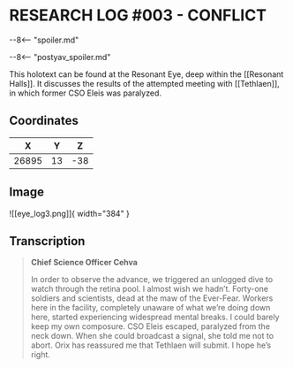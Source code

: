 # RESEARCH LOG #003 - CONFLICT

--8<-- "spoiler.md"

--8<-- "postyav_spoiler.md"

This holotext can be found at the Resonant Eye, deep within the [[Resonant Halls]]. It discusses the results of the attempted meeting with [[Tethlaen]], in which former CSO Eleis was paralyzed.

## Coordinates
| **X** | **Y** | **Z** |
| :---: | :---: | :---: |
| 26895 |  13   |  -38  |

## Image

![[eye_log3.png]]{ width="384" }

## Transcription
> **Chief Science Officer Cehva**
>
> In order to observe the advance, we triggered an unlogged dive to watch through the retina pool. I almost wish we hadn’t. Forty-one soldiers and scientists, dead at the maw of the Ever-Fear. Workers here in the facility, completely unaware of what we’re doing down here, started experiencing widespread mental breaks. I could barely keep my own composure. CSO Eleis escaped, paralyzed from the neck down. When she could broadcast a signal, she told me not to abort. Orix has reassured me that Tethlaen will submit. I hope he’s right.
